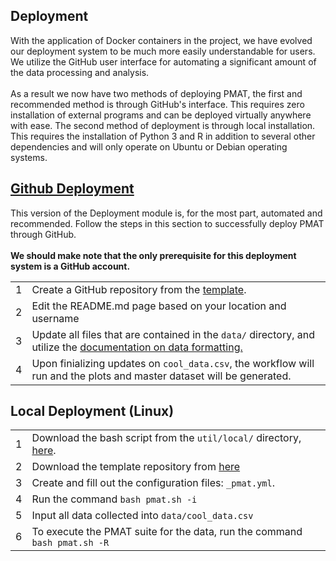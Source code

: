 <a id="top"></a>

<div id="deploy-docs">
    <div class="collapsible">
        <div class="collapsible-header">
            <h2>Deployment</h2>
        </div>
        <div class="panel">
            With the application of Docker containers in the project, we have evolved our deployment system to be much more easily understandable for users. We utilize the GitHub user interface for automating a significant amount of the data processing and analysis. 
<br><br>
As a result we now have two methods of deploying PMAT, the first and recommended method is through GitHub's interface. This requires zero installation of external programs and can be deployed virtually anywhere with ease. The second method of deployment is through local installation. This requires the installation of Python 3 and R in addition to several other dependencies and will only operate on Ubuntu or Debian operating systems. 
        </div>
    </div>
</div>
<div id="github">
    <div class="collapsible">
        <a href="#github">
            <div class="collapsible-header">
                <h2><i class="devicon-github-original colored"></i>Github Deployment</h2>
            </div>
        </a>
        <div class="panel">
            This version of the Deployment module is, for the most part, automated and recommended. Follow the steps in this section to successfully deploy PMAT through GitHub. 
<br><br>
<b>We should make note that the only prerequisite for this deployment system is a GitHub account. </b>
<table class="gh-deploy">
<tbody>
<tr style="border: 0px;">
	<td><span class="numbered">1</span></td>
	<td>Create a GitHub repository from the <a href="https://github.com/PharaohCola13/pmat-template">template</a>.</td>
</tr>
<tr>
	<td><span class="numbered">2</span></td>
	<td>Edit the README.md page based on your location and username</td>
</tr>
<tr>
	<td><span class="numbered">3</span></td>
	<td>Update all files that are contained in the <code>data/</code> directory, and utilize the <a href="https://physicsgoddess1972.github.io/Precipitable-Water-Model/index.html#data-format">documentation on data formatting.</a></td>
</tr>
<tr>
	<td><span class="numbered">4</span></td>
	<td>Upon finializing updates on <code>cool_data.csv</code>, the workflow will run and the plots and master dataset will be generated.</td>
</tr>
</tbody>
</table>
        </div>
    </div>
</div>
<div id="linux">
    <div class="collapsible">
        <div class="collapsible-header">
            <h2><i class="devicon-ubuntu-plain colored"></i>Local Deployment (Linux)</h2>
        </div>
        <div class="panel">
<table class="local-deploy">
<tbody>
<tr style="border: 0px;">
	<td><span class="numbered">1</span></td>
  <td>Download the bash script from the <code>util/local/</code> directory, <a href="https://github.com/physicsgoddess1972/Precipitable-Water-Model/blob/master/util/local/pmat.sh">here</a>.</td>
</tr>
<tr>
	<td><span class="numbered">2</span></td>
  <td>Download the template repository from <a href="https://github.com/PharaohCola13/pmat-template">here</a></td>
</tr>
<tr>
	<td><span class="numbered">3</span></td>
	<td>Create and fill out the configuration files: <code>_pmat.yml</code>.</td>
</tr>
<tr>
	<td><span class="numbered">4</span></td>
  <td>Run the command <code>bash pmat.sh -i</code></td>
</tr>
<tr>
    <td><span class="numbered">5</span></td>
    <td>Input all data collected into <code>data/cool_data.csv</code></td>
</tr>
<tr>
    <td><span class="numbered">6</span></td>
  <td>To execute the PMAT suite for the data, run the command <code>bash pmat.sh -R</code></td>
</tr>
</tbody>
</table>
</div></div></div>
